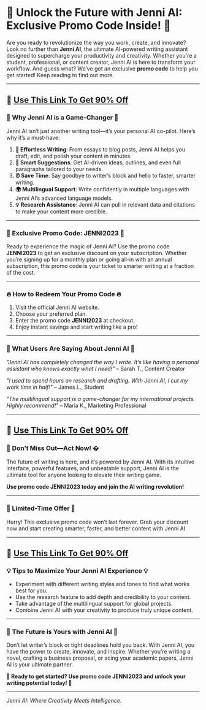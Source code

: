 # **🚀 Unlock the Future with Jenni AI: Exclusive Promo Code Inside! 🚀**  

Are you ready to revolutionize the way you work, create, and innovate? Look no further than **Jenni AI**, the ultimate AI-powered writing assistant designed to supercharge your productivity and creativity. Whether you're a student, professional, or content creator, Jenni AI is here to transform your workflow. And guess what? We’ve got an exclusive **promo code** to help you get started! Keep reading to find out more.  

---
## 🎁 [Use This Link To Get 90% Off](https://jenni.ai/?via=60Discount)
### **🌟 Why Jenni AI is a Game-Changer 🌟**  

Jenni AI isn’t just another writing tool—it’s your personal AI co-pilot. Here’s why it’s a must-have:  

1. **📝 Effortless Writing**: From essays to blog posts, Jenni AI helps you draft, edit, and polish your content in minutes.  
2. **🧠 Smart Suggestions**: Get AI-driven ideas, outlines, and even full paragraphs tailored to your needs.  
3. **⏰ Save Time**: Say goodbye to writer’s block and hello to faster, smarter writing.  
4. **🌍 Multilingual Support**: Write confidently in multiple languages with Jenni AI’s advanced language models.  
5. **💡 Research Assistance**: Jenni AI can pull in relevant data and citations to make your content more credible.  

---

### **🎁 Exclusive Promo Code: JENNI2023 🎁**  

Ready to experience the magic of Jenni AI? Use the promo code **JENNI2023** to get an exclusive discount on your subscription. Whether you’re signing up for a monthly plan or going all-in with an annual subscription, this promo code is your ticket to smarter writing at a fraction of the cost.  

---

### **🔥 How to Redeem Your Promo Code 🔥**  

1. Visit the official Jenni AI website.  
2. Choose your preferred plan.  
3. Enter the promo code **JENNI2023** at checkout.  
4. Enjoy instant savings and start writing like a pro!  

---

### **💬 What Users Are Saying About Jenni AI 💬**  

*"Jenni AI has completely changed the way I write. It’s like having a personal assistant who knows exactly what I need!"* – Sarah T., Content Creator  

*"I used to spend hours on research and drafting. With Jenni AI, I cut my work time in half!"* – James L., Student  

*"The multilingual support is a game-changer for my international projects. Highly recommend!"* – Maria K., Marketing Professional  

---
## 🎁 [Use This Link To Get 90% Off](https://jenni.ai/?via=60Discount)

### **🚀 Don’t Miss Out—Act Now! �**  

The future of writing is here, and it’s powered by Jenni AI. With its intuitive interface, powerful features, and unbeatable support, Jenni AI is the ultimate tool for anyone looking to elevate their writing game.  

**Use promo code JENNI2023 today and join the AI writing revolution!**  

---

### **📅 Limited-Time Offer 📅**  

Hurry! This exclusive promo code won’t last forever. Grab your discount now and start creating smarter, faster, and better content with Jenni AI.  

---
## 🎁 [Use This Link To Get 90% Off](https://jenni.ai/?via=60Discount)

### **💡 Tips to Maximize Your Jenni AI Experience 💡**  

- Experiment with different writing styles and tones to find what works best for you.  
- Use the research feature to add depth and credibility to your content.  
- Take advantage of the multilingual support for global projects.  
- Combine Jenni AI with your creativity to produce truly unique content.  

---

### **🌈 The Future is Yours with Jenni AI 🌈**  

Don’t let writer’s block or tight deadlines hold you back. With Jenni AI, you have the power to create, innovate, and inspire. Whether you’re writing a novel, crafting a business proposal, or acing your academic papers, Jenni AI is your ultimate partner.  

**🚀 Ready to get started? Use promo code JENNI2023 and unlock your writing potential today! 🚀**  

---

*Jenni AI: Where Creativity Meets Intelligence.*
